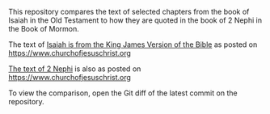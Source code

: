 This repository compares the text of selected chapters from the book of Isaiah in the Old Testament to how they are quoted in the book of 2 Nephi in the Book of Mormon.

The text of [Isaiah is from the King James Version of the Bible](https://www.churchofjesuschrist.org/study/scriptures/ot/isa/1?lang=eng) as posted on https://www.churchofjesuschrist.org

[The text of 2 Nephi](https://www.churchofjesuschrist.org/study/scriptures/bofm/2-ne/7?lang=eng) is also as posted on https://www.churchofjesuschrist.org

To view the comparison, open the Git diff of the latest commit on the repository.